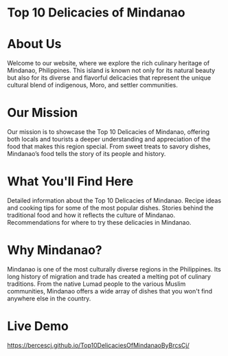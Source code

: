 # Top 10 Delicacies of Mindanao

# About Us
Welcome to our website, where we explore the rich culinary heritage of Mindanao, Philippines. This island is known not only for its natural beauty but also for its diverse and flavorful delicacies that represent the unique cultural blend of indigenous, Moro, and settler communities.

# Our Mission
Our mission is to showcase the Top 10 Delicacies of Mindanao, offering both locals and tourists a deeper understanding and appreciation of the food that makes this region special. From sweet treats to savory dishes, Mindanao’s food tells the story of its people and history.

# What You'll Find Here
Detailed information about the Top 10 Delicacies of Mindanao.
Recipe ideas and cooking tips for some of the most popular dishes.
Stories behind the traditional food and how it reflects the culture of Mindanao.
Recommendations for where to try these delicacies in Mindanao.

# Why Mindanao?
Mindanao is one of the most culturally diverse regions in the Philippines. Its long history of migration and trade has created a melting pot of culinary traditions. From the native Lumad people to the various Muslim communities, Mindanao offers a wide array of dishes that you won't find anywhere else in the country.

# Live Demo
https://bercescj.github.io/Top10DelicaciesOfMindanaoByBrcsCj/
